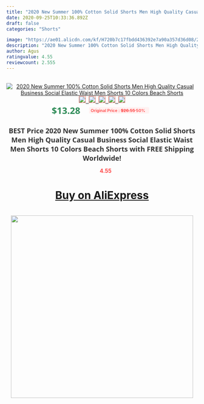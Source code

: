 ```yaml
---
title: "2020 New Summer 100% Cotton Solid Shorts Men High Quality Casual Business Social Elastic Waist Men Shorts 10 Colors Beach Shorts"
date: 2020-09-25T10:33:36.892Z
draft: false
categories: "Shorts"

image: "https://ae01.alicdn.com/kf/H720b7c17fbdd436392e7a90a357d36d08/2020-New-Summer-100-Cotton-Solid-Shorts-Men-High-Quality-Casual-Business-Social-Elastic-Waist-Men.jpg"
description: "2020 New Summer 100% Cotton Solid Shorts Men High Quality Casual Business Social Elastic Waist Men Shorts 10 Colors Beach Shorts"
author: Agus
ratingvalue: 4.55
reviewcount: 2.555
---
```

<br>
<div style="text-align: center;">
<a href="https://s.click.aliexpress.com/e/_AtU5jr" target="_blank" rel="nofollow noopener noreferrer"><img alt="2020 New Summer 100% Cotton Solid Shorts Men High Quality Casual Business Social Elastic Waist Men Shorts 10 Colors Beach Shorts" class="magnifier-image" src="https://ae01.alicdn.com/kf/H720b7c17fbdd436392e7a90a357d36d08/2020-New-Summer-100-Cotton-Solid-Shorts-Men-High-Quality-Casual-Business-Social-Elastic-Waist-Men.jpg_640x640.jpg">
<br>
<img style="border:1px solid salmon" src="https://ae01.alicdn.com/kf/H720b7c17fbdd436392e7a90a357d36d08/2020-New-Summer-100-Cotton-Solid-Shorts-Men-High-Quality-Casual-Business-Social-Elastic-Waist-Men.jpg_120x120.jpg">&nbsp;&nbsp;<img style="border:1px solid salmon" src="https://ae01.alicdn.com/kf/H4e1dcf029e284b9ca8b0227038b9df33e/2020-New-Summer-100-Cotton-Solid-Shorts-Men-High-Quality-Casual-Business-Social-Elastic-Waist-Men.jpg_120x120.jpg">&nbsp;&nbsp;<img style="border:1px solid salmon" src="https://ae01.alicdn.com/kf/Hf326aeab27bc4b3c854f1f4dedbb36c6O/2020-New-Summer-100-Cotton-Solid-Shorts-Men-High-Quality-Casual-Business-Social-Elastic-Waist-Men.jpg_120x120.jpg">&nbsp;&nbsp;<img style="border:1px solid salmon" src="https://ae01.alicdn.com/kf/H9c61daa0d61d4c32bfe2c44fb2e3d6afN/2020-New-Summer-100-Cotton-Solid-Shorts-Men-High-Quality-Casual-Business-Social-Elastic-Waist-Men.jpg_120x120.jpg">&nbsp;&nbsp;<img style="border:1px solid salmon" src="https://ae01.alicdn.com/kf/Hefad64ffbcd048849f5ae6a8f24870925/2020-New-Summer-100-Cotton-Solid-Shorts-Men-High-Quality-Casual-Business-Social-Elastic-Waist-Men.jpg_120x120.jpg"></a></div><br0>
<div style="text-align: center;"><span style="background-color: white; border: 0px; box-sizing: border-box; color: seagreen; display: inline-block; font-family: &quot;open sans&quot; , &quot;arial&quot; , &quot;helvetica&quot; , sans-serif , &quot;heiti&quot;; font-size: 24px; font-stretch: inherit; font-weight: 700; line-height: inherit; margin: 0px 10px 0px 0px; padding: 0px; vertical-align: middle;">$13.28 </span>
<span style="background: rgb(255 , 241 , 241); border-radius: 3px; border: 0px; box-sizing: border-box; color: #ff4747; display: inline-block; font-family: inherit; font-size: 12px; font-stretch: inherit; font-style: inherit; font-variant: inherit; font-weight: 600; line-height: inherit; margin: 0px; padding: 2px 5px; transform: scale(0.9); vertical-align: middle;">Original Price : <b style="text-decoration: line-through;">$26.55 </b> 50%&nbsp;&nbsp;</span></div>
<h1 style="color: #333333; display: inline-block; font-family: &quot;open sans&quot; , &quot;arial&quot; , &quot;helvetica&quot; , sans-serif , &quot;heiti&quot;; font-size: 18px; font-stretch: inherit; font-weight: 700; text-align: center;">BEST Price 2020 New Summer 100% Cotton Solid Shorts Men High Quality Casual Business Social Elastic Waist Men Shorts 10 Colors Beach Shorts with FREE Shipping Worldwide!</h1>
<div style="color: #ff4747; text-align: center;">
<img src="https://4.bp.blogspot.com/-M0ZcTcb-5uY/XleCXlxnR4I/AAAAAAAAAEc/OrjgMkXV1oMQFaCRZj5HQwOCBcu3w1FegCPcBGAYYCw/s1600/star.png" style="height: 15px;">&nbsp;<b>4.55</b></div>
<div class="button_cont" align="center"><a class="buynow_a" href="https://s.click.aliexpress.com/e/_AtU5jr" target="_blank" rel="nofollow noopener noreferrer"><H1>Buy on AliExpress</H1></a></div><br>
<div class="separator" style="clear: both; text-align: center;">
<img src="https://lh3.googleusercontent.com/-pTy5HemUv9M/XlePHvY0dAI/AAAAAAAAAE4/0nX5iRUoIWY8eMW9Dpxeirr157OZliDIgCLcBGAsYHQ/s1600/badge.gif" width="480">
</div>
